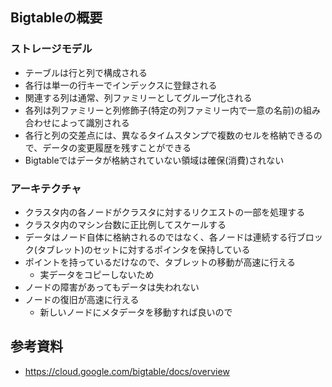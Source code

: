 ## Bigtableの概要

### ストレージモデル
- テーブルは行と列で構成される
- 各行は単一の行キーでインデックスに登録される
- 関連する列は通常、列ファミリーとしてグループ化される
- 各列は列ファミリーと列修飾子(特定の列ファミリー内で一意の名前)の組み合わせによって識別される
- 各行と列の交差点には、異なるタイムスタンプで複数のセルを格納できるので、データの変更履歴を残すことができる
- Bigtableではデータが格納されていない領域は確保(消費)されない


### アーキテクチャ
- クラスタ内の各ノードがクラスタに対するリクエストの一部を処理する
- クラスタ内のマシン台数に正比例してスケールする
- データはノード自体に格納されるのではなく、各ノードは連続する行ブロック(タブレット)のセットに対するポインタを保持している
- ポイントを持っているだけなので、タブレットの移動が高速に行える
	- 実データをコピーしないため
- ノードの障害があってもデータは失われない
- ノードの復旧が高速に行える
	- 新しいノードにメタデータを移動すれば良いので


## 参考資料
- https://cloud.google.com/bigtable/docs/overview
